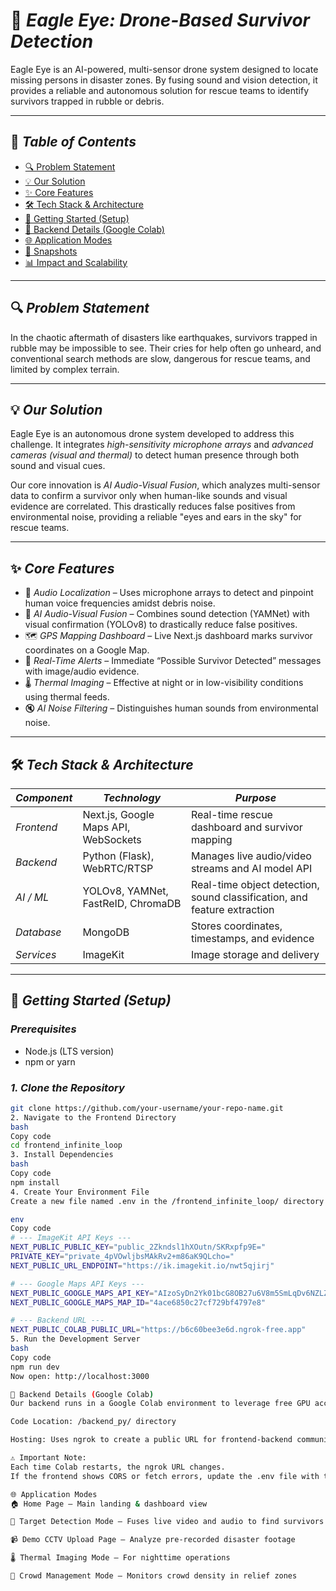 # 🦅 *Eagle Eye: Drone-Based Survivor Detection*

Eagle Eye is an AI-powered, multi-sensor drone system designed to locate missing persons in disaster zones. By fusing sound and vision detection, it provides a reliable and autonomous solution for rescue teams to identify survivors trapped in rubble or debris.

---

## 📌 *Table of Contents*

- [🔍 Problem Statement](#-problem-statement)
- [💡 Our Solution](#-our-solution)
- [✨ Core Features](#-core-features)
- [🛠 Tech Stack & Architecture](#%EF%B8%8F-tech-stack--architecture)
- [🚀 Getting Started (Setup)](#-getting-started-setup)
- [📡 Backend Details (Google Colab)](#-backend-details-google-colab)
- [🌐 Application Modes](#-application-modes)
- [📸 Snapshots](#-snapshots)
- [📊 Impact and Scalability](#-impact-and-scalability)

---

## 🔍 *Problem Statement*

In the chaotic aftermath of disasters like earthquakes, survivors trapped in rubble may be impossible to see. Their cries for help often go unheard, and conventional search methods are slow, dangerous for rescue teams, and limited by complex terrain.

---

## 💡 *Our Solution*

Eagle Eye is an autonomous drone system developed to address this challenge. It integrates *high-sensitivity microphone arrays* and *advanced cameras (visual and thermal)* to detect human presence through both sound and visual cues.

Our core innovation is *AI Audio-Visual Fusion*, which analyzes multi-sensor data to confirm a survivor only when human-like sounds and visual evidence are correlated. This drastically reduces false positives from environmental noise, providing a reliable "eyes and ears in the sky" for rescue teams.

---

## ✨ *Core Features*

- 🎤 *Audio Localization* – Uses microphone arrays to detect and pinpoint human voice frequencies amidst debris noise.  
- 🤖 *AI Audio-Visual Fusion* – Combines sound detection (YAMNet) with visual confirmation (YOLOv8) to drastically reduce false positives.  
- 🗺 *GPS Mapping Dashboard* – Live Next.js dashboard marks survivor coordinates on a Google Map.  
- 🚨 *Real-Time Alerts* – Immediate “Possible Survivor Detected” messages with image/audio evidence.  
- 🌡 *Thermal Imaging* – Effective at night or in low-visibility conditions using thermal feeds.  
- 🔇 *AI Noise Filtering* – Distinguishes human sounds from environmental noise.  

---

## 🛠 *Tech Stack & Architecture*

| *Component* | *Technology* | *Purpose* |
|----------------|----------------|-------------|
| *Frontend* | Next.js, Google Maps API, WebSockets | Real-time rescue dashboard and survivor mapping |
| *Backend* | Python (Flask), WebRTC/RTSP | Manages live audio/video streams and AI model API |
| *AI / ML* | YOLOv8, YAMNet, FastReID, ChromaDB | Real-time object detection, sound classification, and feature extraction |
| *Database* | MongoDB | Stores coordinates, timestamps, and evidence |
| *Services* | ImageKit | Image storage and delivery |

---

## 🚀 *Getting Started (Setup)*

### *Prerequisites*
- Node.js (LTS version)
- npm or yarn

### *1. Clone the Repository*
```bash
git clone https://github.com/your-username/your-repo-name.git
2. Navigate to the Frontend Directory
bash
Copy code
cd frontend_infinite_loop
3. Install Dependencies
bash
Copy code
npm install
4. Create Your Environment File
Create a new file named .env in the /frontend_infinite_loop/ directory and add the following:

env
Copy code
# --- ImageKit API Keys ---
NEXT_PUBLIC_PUBLIC_KEY="public_2Zkndsl1hXOutn/SKRxpfp9E="
PRIVATE_KEY="private_4pVOwljbsMAkRv2+m86aK9QLcho="
NEXT_PUBLIC_URL_ENDPOINT="https://ik.imagekit.io/nwt5qjirj"

# --- Google Maps API Keys ---
NEXT_PUBLIC_GOOGLE_MAPS_API_KEY="AIzoSyDn2Yk01bcG8OB27u6V8m5SmLqDv6NZLZI"
NEXT_PUBLIC_GOOGLE_MAPS_MAP_ID="4ace6850c27cf729bf4797e8"

# --- Backend URL ---
NEXT_PUBLIC_COLAB_PUBLIC_URL="https://b6c60bee3e6d.ngrok-free.app"
5. Run the Development Server
bash
Copy code
npm run dev
Now open: http://localhost:3000

📡 Backend Details (Google Colab)
Our backend runs in a Google Colab environment to leverage free GPU access.

Code Location: /backend_py/ directory

Hosting: Uses ngrok to create a public URL for frontend-backend communication

⚠ Important Note:
Each time Colab restarts, the ngrok URL changes.
If the frontend shows CORS or fetch errors, update the .env file with the new URL.

🌐 Application Modes
🏠 Home Page – Main landing & dashboard view

🎯 Target Detection Mode – Fuses live video and audio to find survivors

📹 Demo CCTV Upload Page – Analyze pre-recorded disaster footage

🌡 Thermal Imaging Mode – For nighttime operations

👥 Crowd Management Mode – Monitors crowd density in relief zones